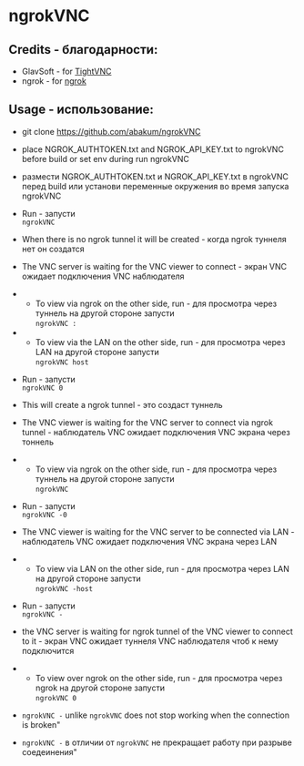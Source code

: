 # ngrokVNC

## Credits - благодарности:

- GlavSoft - for [TightVNC](https://www.tightvnc.com)
- ngrok - for [ngrok](https://github.com/ngrok/ngrok-go)

## Usage - использование:

- git clone https://github.com/abakum/ngrokVNC
- place NGROK_AUTHTOKEN.txt and NGROK_API_KEY.txt to ngrokVNC before build or set env during run ngrokVNC
- размести NGROK_AUTHTOKEN.txt и NGROK_API_KEY.txt в ngrokVNC перед build или установи переменные окружения во время запуска ngrokVNC

- Run - запусти<br>`ngrokVNC`
- When there is no ngrok tunnel it will be created  - когда ngrok туннеля нет он создатся
- The VNC server is waiting for the VNC viewer to connect - экран VNC ожидает подключения VNC наблюдателя
- - To view via ngrok on the other side, run - для просмотра через туннель на другой стороне запусти<br>`ngrokVNC :`
- - To view via the LAN on the other side, run - для просмотра через LAN на другой стороне запусти<br>`ngrokVNC host`

- Run - запусти<br>`ngrokVNC 0`
- This will create a ngrok tunnel - это создаст туннель
- The VNC viewer is waiting for the VNC server to connect via ngrok tunnel - наблюдатель VNC ожидает подключения VNC экрана через тоннель
- - To view via ngrok on the other side, run - для просмотра через туннель на другой стороне запусти<br>`ngrokVNC`
    
- Run - запусти<br>`ngrokVNC -0`
- The VNC viewer is waiting for the VNC server to be connected via LAN - наблюдатель VNC ожидает подключения VNC экрана через LAN
- - To view via LAN on the other side, run - для просмотра через LAN на другой стороне запусти<br>`ngrokVNC -host`

- Run - запусти<br>`ngrokVNC -`
- the VNC server is waiting for ngrok tunnel of the VNC viewer to connect to it - экран VNC ожидает туннеля VNC наблюдателя чтоб к нему подключится
- - To view over ngrok on the other side, run - для просмотра через ngrok на другой стороне запусти<br>`ngrokVNC 0`
- `ngrokVNC -` unlike `ngrokVNC` does not stop working when the connection is broken"
- `ngrokVNC -` в отличии от `ngrokVNC` не прекращает работу при разрыве соедеинения"


